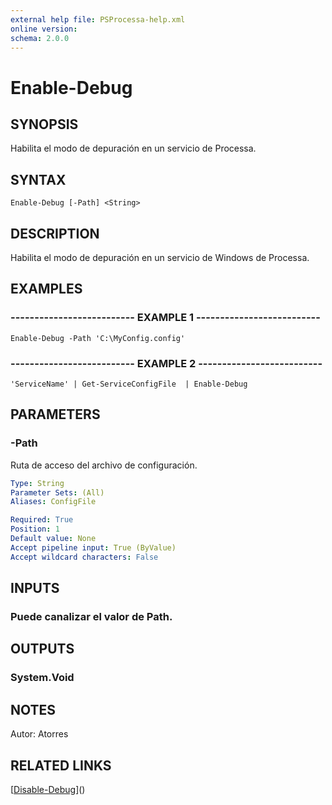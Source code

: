 ```yaml
---
external help file: PSProcessa-help.xml
online version: 
schema: 2.0.0
---
```


# Enable-Debug

## SYNOPSIS
Habilita el modo de depuración en un servicio de Processa.

## SYNTAX

```
Enable-Debug [-Path] <String>
```

## DESCRIPTION
Habilita el modo de depuración en un servicio de Windows de Processa.

## EXAMPLES

### -------------------------- EXAMPLE 1 --------------------------
```
Enable-Debug -Path 'C:\MyConfig.config'
```

### -------------------------- EXAMPLE 2 --------------------------
```
'ServiceName' | Get-ServiceConfigFile  | Enable-Debug
```

## PARAMETERS

### -Path
Ruta de acceso del archivo de configuración.

```yaml
Type: String
Parameter Sets: (All)
Aliases: ConfigFile

Required: True
Position: 1
Default value: None
Accept pipeline input: True (ByValue)
Accept wildcard characters: False
```

## INPUTS

### Puede canalizar el valor de Path.

## OUTPUTS

### System.Void

## NOTES
Autor: Atorres

## RELATED LINKS

[[Disable-Debug](Disable-Debug.md)]()

